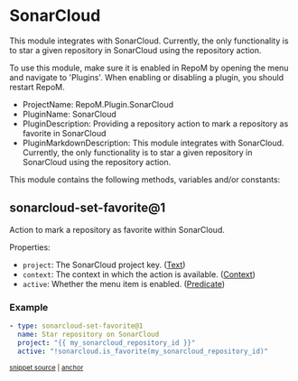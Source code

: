 # SonarCloud

This module integrates with SonarCloud. Currently, the only functionality is to star a given repository in SonarCloud using the repository action.

To use this module, make sure it is enabled in RepoM by opening the menu and navigate to 'Plugins'. When enabling or disabling a plugin, you should restart RepoM.

- ProjectName: RepoM.Plugin.SonarCloud
- PluginName: SonarCloud
- PluginDescription: Providing a repository action to mark a repository as favorite in SonarCloud
- PluginMarkdownDescription: This module integrates with SonarCloud. Currently, the only functionality is to star a given repository in SonarCloud using the repository action.

This module contains the following methods, variables and/or constants:

## sonarcloud-set-favorite@1

Action to mark a repository as favorite within SonarCloud.

Properties:

- `project`: The SonarCloud project key. ([Text](https://this-is.com/Text))
- `context`: The context in which the action is available. ([Context](https://this-is.com/Context))
- `active`: Whether the menu item is enabled. ([Predicate](https://this-is.com/Predicate))

### Example

<!-- snippet: sonarcloud-set-favorite@1-scenario01 -->
<a id='snippet-sonarcloud-set-favorite@1-scenario01'></a>
```yaml
- type: sonarcloud-set-favorite@1
  name: Star repository on SonarCloud
  project: "{{ my_sonarcloud_repository_id }}"
  active: "!sonarcloud.is_favorite(my_sonarcloud_repository_id)"
```
<sup><a href='/tests/RepoM.Plugin.SonarCloud.Tests/ActionMenu/IntegrationTests/SonarCloudSetFavoriteV1Tests.SetFavoriteScenario01.testfile.yaml#L8-L15' title='Snippet source file'>snippet source</a> | <a href='#snippet-sonarcloud-set-favorite@1-scenario01' title='Start of snippet'>anchor</a></sup>
<!-- endSnippet -->

